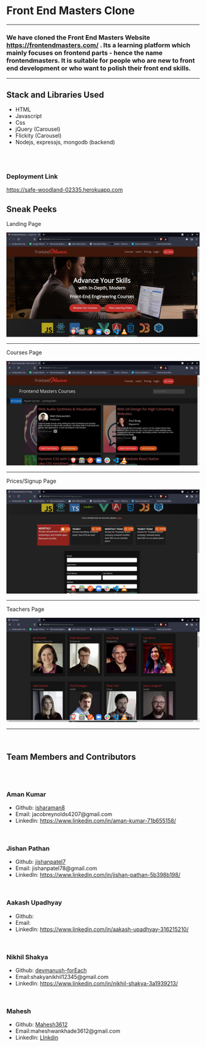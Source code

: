 <h1>Front End Masters Clone</h1>

<hr>

<h3>We have cloned the Front End Masters Website <a href="https://frontendmasters.com/" target="_blank">https://frontendmasters.com/</a> . Its a learning platform which mainly focuses on frontend parts - hence the name frontendmasters. It is suitable for people who are new to front end development or who want to polish their front end skills. </h3>

<hr>

<h2>Stack and Libraries Used</h2>
<ul>
  <li>HTML</li>
  <li>Javascript</li>
  <li>Css</li>
  <li>jQuery (Carousel)</li>
  <li>Flickity (Carousel)</li>
  <li>Nodejs, expressjs, mongodb (backend)</li>
</ul>

<br><br>
<h3>Deployment Link</h3>
<a href="https://safe-woodland-02335.herokuapp.com
">https://safe-woodland-02335.herokuapp.com
</a>
<h2>Sneak Peeks</h2>

<p>Landing Page</p>
<img src="public/Images/website_peeks/homepage.jpg" alt="landing page">

<hr>
<p>Courses Page</p>
<img src="public/Images/website_peeks/courses.jpg" alt="courses page">

<hr>
<p>Prices/Signup Page</p>
<img src="public/Images/website_peeks/prices.jpg" alt="signup page">

<hr>
<p>Teachers Page</p>
<img src="public/Images/website_peeks/teachers.jpg" alt="teachers page">


<hr>
<br>
<h2>Team Members and Contributors</h2>
<br>
<br>

<h3>Aman Kumar</h3>
<ul>
  <li>Github: <a href= "https://github.com/isharaman8" >isharaman8</a></li>
  <li>Email: jacobreynolds4207@gmail.com</li>
  <li>LinkedIn: <a href="https://www.linkedin.com/in/aman-kumar-71b655158/"> https://www.linkedin.com/in/aman-kumar-71b655158/</a></li>
</ul>

<br>

<h3>Jishan Pathan</h3>
<ul>
  <li>Github: <a href= "https://github.com/jishanpatel7" >jishanpatel7</a></li>
  <li>Email:  jishanpatel78@gmail.com  </li>
  <li>LinkedIn: <a href="https://www.linkedin.com/in/jishan-pathan-5b398b198/">https://www.linkedin.com/in/jishan-pathan-5b398b198/ </a></li>
</ul>

<br>

<h3>Aakash Upadhyay</h3>
<ul>
  <li>Github:</li>
  <li>Email: </li>
  <li>LinkedIn: <a href="https://www.linkedin.com/in/aakash-upadhyay-316215210/"> https://www.linkedin.com/in/aakash-upadhyay-316215210/</a></li>
</ul>

<br>

<h3>Nikhil Shakya</h3>
<ul>
  <li>Github:  <a href= "https://github.com/devmanush-forEach" >devmanush-forEach</a></li>
  <li>Email:shakyanikhil12345@gmail.com </li>
  <li>LinkedIn: <a href="https://www.linkedin.com/in/nikhil-shakya-3a1939213/">https://www.linkedin.com/in/nikhil-shakya-3a1939213/ </a></li>
</ul>

<br>

<h3>Mahesh</h3>
<ul>
  <li>Github:   <a href= "https://github.com/Mahesh3612/" >Mahesh3612</a> </li>
 
  <li>Email:maheshwankhade3612@gmail.com </li>
  <li>LinkedIn: <a href="https://www.linkedin.com/in/mahesh-wankhade-5733141a8/">LInkdin</a></li>
</ul>
